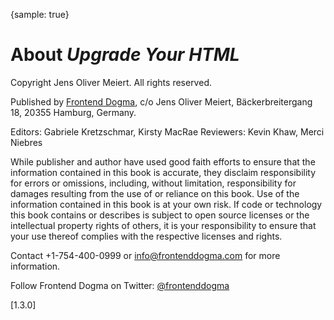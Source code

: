 {sample: true}
# About _Upgrade Your HTML_

Copyright Jens Oliver Meiert. All rights reserved.

Published by [Frontend Dogma](https://frontenddogma.com/), c/o Jens Oliver Meiert, Bäckerbreitergang 18, 20355 Hamburg, Germany.

Editors: Gabriele Kretzschmar, Kirsty MacRae
Reviewers: Kevin Khaw, Merci Niebres

While publisher and author have used good faith efforts to ensure that the information contained in this book is accurate, they disclaim responsibility for errors or omissions, including, without limitation, responsibility for damages resulting from the use of or reliance on this book. Use of the information contained in this book is at your own risk. If code or technology this book contains or describes is subject to open source licenses or the intellectual property rights of others, it is your responsibility to ensure that your use thereof complies with the respective licenses and rights.

Contact +1-754-400-0999 or info@frontenddogma.com for more information.

Follow Frontend Dogma on Twitter: [@frontenddogma](https://twitter.com/frontenddogma)

[1.3.0]